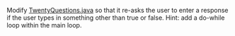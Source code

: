 Modify [TwentyQuestions.java](https://introcs.cs.princeton.edu/java/15inout/TwentyQuestions.java.html) so that it re-asks the user to enter a response if the user types in something other than true or false. Hint: add a do-while loop within the main loop.